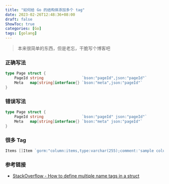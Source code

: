 ```yaml
---
title: "如何给 Go 的结构体添加多个 tag"
date: 2023-02-26T12:48:36+08:00
draft: false
ShowToc: true
categories: [Go]
tags: [golang]
---
```


> 本来很简单的东西，但是老忘，干脆写个博客吧

### 正确写法

```go
type Page struct {
    PageId string                 `bson:"pageId",json:"pageId"`
    Meta   map[string]interface{} `bson:"meta",json:"pageId"`
}
```

### 错误写法

```go
type Page struct {
    PageId string                 `bson:"pageId" json:"pageId"`
    Meta   map[string]interface{} `bson:"meta" json:"pageId"`
}
```

### 很多 Tag

```go
Items []Item `gorm:"column:items,type:varchar(255);comment:'sample column'" json:"items"`
```

### 参考链接

- [StackOverflow - How to define multiple name tags in a struct](https://stackoverflow.com/questions/18635671/how-to-define-multiple-name-tags-in-a-struct)
